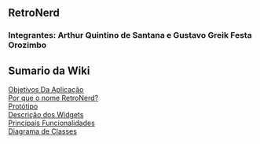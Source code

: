 ## RetroNerd
### Integrantes: Arthur Quintino de Santana e Gustavo Greik Festa Orozimbo


## Sumario da Wiki

[Objetivos Da Aplicação](https://github.com/ArthurQuintino/RetroNerd/wiki#objetivo-da-aplica%C3%A7%C3%A3o) <br>
[Por que o nome RetroNerd?](https://github.com/ArthurQuintino/RetroNerd/wiki#por-que-o-nome-retronerd) <br>
[Protótipo](https://github.com/ArthurQuintino/RetroNerd/wiki/Prot%C3%B3tipo-de-alto-n%C3%ADvel#prot%C3%B3tipo) <br>
[Descrição dos Widgets](https://github.com/ArthurQuintino/RetroNerd/wiki/Prot%C3%B3tipo-de-alto-n%C3%ADvel#descri%C3%A7%C3%A3o-dos-widgets) <br>
[Principais Funcionalidades](https://github.com/ArthurQuintino/RetroNerd/wiki/Principais-Funcionalidades) <br>
[Diagrama de Classes](https://github.com/ArthurQuintino/RetroNerd/wiki/Diagrama-de-Classes#diagrama-de-classes) <br>
